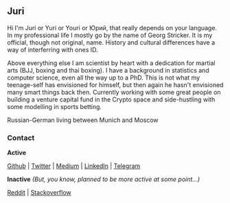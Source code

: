 ## Juri

Hi I'm Juri or Yuri or Youri or Юрий, that really depends on your language. In my professional life I mostly go by the name of Georg Stricker. It is my official, though not original, name. History and cultural differences have a way of interferring with ones ID.

Above everything else I am scientist by heart with a dedication for martial arts (BJJ, boxing and thai boxing). I have a background in statistics and computer science, even all the way up to a PhD. This is not what my teenage-self has envisioned for himself, but then again he hasn't envisioned many smart things back then. Currently working with some great people on building a venture capital fund in the Crypto space and side-hustling with some modelling in sports betting.

Russian-German living between Munich and Moscow

### Contact

**Active**

[Github](https://github.com/gstricker) | [Twitter](https://twitter.com/GeorgStricker) | [Medium](https://medium.com/@GeorgStricker) | [LinkedIn](https://www.linkedin.com/in/dr-georg-juri-stricker-212b383a/) | [Telegram](https://t.me/NotJuri)

**Inactive**
_(But, you know, planned to be more active at some point...)_

[Reddit](https://www.reddit.com/user/TheseText) | [Stackoverflow](https://stackoverflow.com/users/10386730/gstricker)

